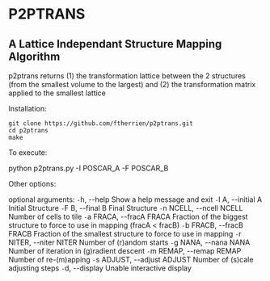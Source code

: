 # P2PTRANS
## A Lattice Independant Structure Mapping Algorithm

p2ptrans returns (1) the transformation lattice between the 2 structures (from the smallest volume to the largest) and (2) the transformation matrix applied to the smallest lattice  

Installation:

    git clone https://github.com/ftherrien/p2ptrans.git
    cd p2ptrans
    make

To execute:

   python p2ptrans.py -I POSCAR_A -F POSCAR_B

Other options:

optional arguments:
`-`h, --help                  Show a help message and exit
`-`I A, --initial A           Initial Structure
`-`F B, --final B             Final Structure
`-`n NCELL, --ncell NCELL     Number of cells to tile
`-`a FRACA, --fracA FRACA     Fraction of the biggest structure to force to use in mapping (fracA < fracB)
`-`b FRACB, --fracB FRACB     Fraction of the smallest structure to force to use in mapping
`-`r NITER, --niter NITER     Number of (r)andom starts
`-`g NANA, --nana NANA        Number of iteration in (g)radient descent
`-`m REMAP, --remap REMAP     Number of re-(m)apping
`-`s ADJUST, --adjust ADJUST  Number of (s)cale adjusting steps
`-`d, --display               Unable interactive display